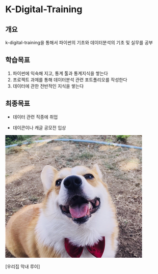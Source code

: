# K-Digital-Training

## 개요

k-digital-training을 통해서 파이썬의 기초와 데이터분석의 기초 및 실무를 공부



## 학습목표

1. 파이썬에 익숙해 지고, 통계 툴과 통계지식을 쌓는다
2. 프로젝트 과제를 통해 데이터분석 관련 포트폴리오를 작성한다
3. 데이터에 관한 전반적인 지식을 쌓는다



## 최종목표

- 데이터 관련 직종에 취업

- 데이콘이나 캐글 공모전 입상



![image-20210604145521250](READE.assets/image-20210604145521250.png)

[우리집 막내 루이]

